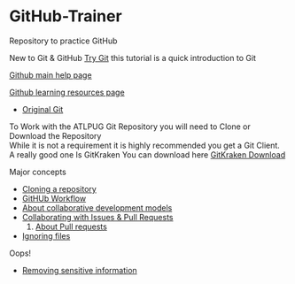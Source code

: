 # GitHub-Trainer
Repository to practice GitHub 


New to  Git & GitHub [Try Git](https://try.github.io/levels/1/challenges/1) this tutorial is a quick introduction to Git  

[Github main help page](https://help.github.com/)  

[Github learning resources page](https://help.github.com/articles/git-and-github-learning-resources/)

* [Original Git](https://git-scm.com/)


To Work with the ATLPUG Git Repository you will need to Clone or Download the Repository  
While it is not a requirement it is highly recommended you get a Git Client.  
A really good one Is GitKraken You can download here [GitKraken Download](https://www.gitkraken.com/download)

Major concepts

* [Cloning a repository](https://help.github.com/articles/cloning-a-repository/)  
* [GitHUb Workflow](https://help.github.com/articles/github-flow/)  
* [About collaborative development models](https://help.github.com/articles/about-collaborative-development-models/)
* [Collaborating with Issues & Pull Requests](https://help.github.com/categories/collaborating-with-issues-and-pull-requests/)
  1. [About Pull requests](https://help.github.com/articles/about-pull-requests/)
* [Ignoring files](https://help.github.com/articles/ignoring-files/)  

Oops!  

* [Removing sensitive information](https://help.github.com/articles/removing-sensitive-data-from-a-repository/)
